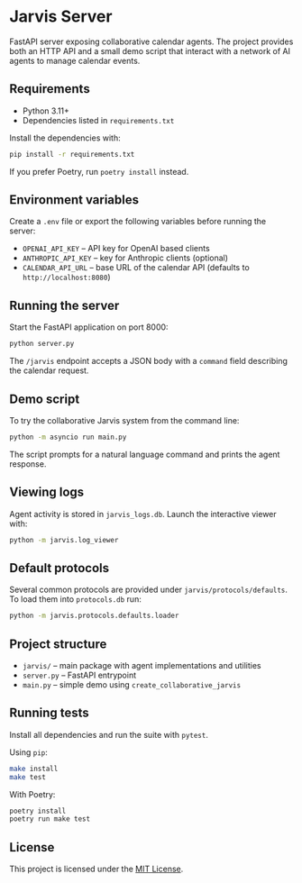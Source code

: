 # Jarvis Server

FastAPI server exposing collaborative calendar agents. The project provides both an HTTP API and a small demo script that interact with a network of AI agents to manage calendar events.

## Requirements
- Python 3.11+
- Dependencies listed in `requirements.txt`

Install the dependencies with:
```bash
pip install -r requirements.txt
```
If you prefer Poetry, run `poetry install` instead.

## Environment variables
Create a `.env` file or export the following variables before running the server:
- `OPENAI_API_KEY` – API key for OpenAI based clients
- `ANTHROPIC_API_KEY` – key for Anthropic clients (optional)
- `CALENDAR_API_URL` – base URL of the calendar API (defaults to `http://localhost:8080`)

## Running the server
Start the FastAPI application on port 8000:
```bash
python server.py
```
The `/jarvis` endpoint accepts a JSON body with a `command` field describing the calendar request.

## Demo script
To try the collaborative Jarvis system from the command line:
```bash
python -m asyncio run main.py
```
The script prompts for a natural language command and prints the agent response.

## Viewing logs
Agent activity is stored in `jarvis_logs.db`. Launch the interactive viewer with:
```bash
python -m jarvis.log_viewer
```

## Default protocols
Several common protocols are provided under `jarvis/protocols/defaults`. To load
them into `protocols.db` run:
```bash
python -m jarvis.protocols.defaults.loader
```

## Project structure
- `jarvis/` – main package with agent implementations and utilities
- `server.py` – FastAPI entrypoint
- `main.py` – simple demo using `create_collaborative_jarvis`

## Running tests
Install all dependencies and run the suite with `pytest`.

Using `pip`:
```bash
make install
make test
```

With Poetry:
```bash
poetry install
poetry run make test
```

## License
This project is licensed under the [MIT License](LICENSE).

